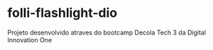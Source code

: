 # folli-flashlight-dio
Projeto desenvolvido atraves do bootcamp Decola Tech 3 da Digital Innovation One
